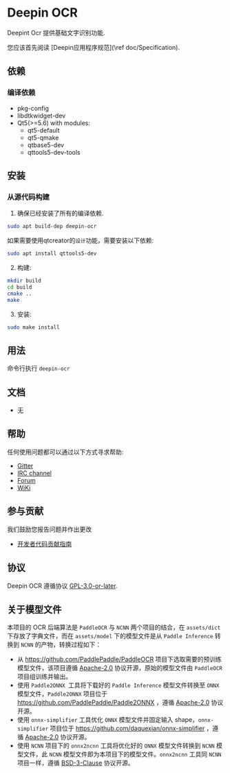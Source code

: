 # Deepin OCR

Deepint Ocr 提供基础文字识别功能.

您应该首先阅读 [Deepin应用程序规范](\ref doc/Specification).

## 依赖

### 编译依赖

* pkg-config
* libdtkwidget-dev
* Qt5(>=5.6) with modules:
  * qt5-default
  * qt5-qmake
  * qtbase5-dev
  * qttools5-dev-tools

## 安装

### 从源代码构建

1. 确保已经安装了所有的编译依赖.
````bash
sudo apt build-dep deepin-ocr
````
如果需要使用qtcreator的`设计`功能，需要安装以下依赖:
```bash
sudo apt install qttools5-dev
```
2. 构建:

```bash
mkdir build
cd build
cmake ..
make
```

3. 安装:

```bash
sudo make install
```

## 用法

命令行执行 `deepin-ocr`

## 文档

 - 无

## 帮助

任何使用问题都可以通过以下方式寻求帮助:

* [Gitter](https://gitter.im/orgs/linuxdeepin/rooms)
* [IRC channel](https://webchat.freenode.net/?channels=deepin)
* [Forum](https://bbs.deepin.org)
* [WiKi](https://wiki.deepin.org/)

## 参与贡献

我们鼓励您报告问题并作出更改

* [开发者代码贡献指南](https://github.com/linuxdeepin/developer-center/wiki/Contribution-Guidelines-for-Developers)

## 协议

Deepin OCR 遵循协议 [GPL-3.0-or-later](LICENSE).

## 关于模型文件

本项目的 OCR 后端算法是 `PaddleOCR` 与 `NCNN` 两个项目的结合，在 `assets/dict` 下存放了字典文件，而在 `assets/model` 下的模型文件是从 `Paddle Inference` 转换到 `NCNN` 的产物，转换过程如下：

- 从 https://github.com/PaddlePaddle/PaddleOCR 项目下选取需要的预训练模型文件，该项目遵循 [Apache-2.0](LICENSES/Apache-2.0.txt) 协议开源，原始的模型文件由 `PaddleOCR` 项目组训练并输出。
- 使用 `Paddle2ONNX `工具将下载好的 `Paddle Inference` 模型文件转换至 `ONNX` 模型文件，`Paddle2ONNX` 项目位于 https://github.com/PaddlePaddle/Paddle2ONNX ，遵循 [Apache-2.0](LICENSES/Apache-2.0.txt) 协议开源。
- 使用 `onnx-simplifier` 工具优化 `ONNX` 模型文件并固定输入 shape，`onnx-simplifier` 项目位于 https://github.com/daquexian/onnx-simplifier ，遵循 [Apache-2.0](LICENSES/Apache-2.0.txt) 协议开源。
- 使用 `NCNN` 项目下的 `onnx2ncnn` 工具将优化好的 `ONNX` 模型文件转换到 `NCNN` 模型文件，此 `NCNN` 模型文件即为本项目下的模型文件。`onnx2ncnn` 工具同 `NCNN` 项目一样，遵循 [BSD-3-Clause](LICENSES/BSD-3-Clause.txt) 协议开源。
